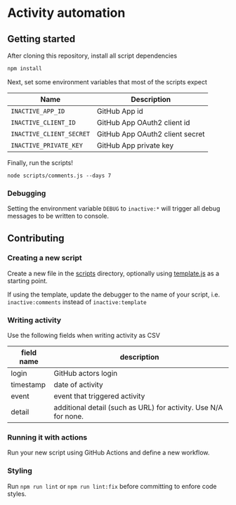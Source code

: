 # Activity automation

## Getting started

After cloning this repository, install all script dependencies

```Bash
npm install
```

Next, set some environment variables that most of the scripts expect

| Name                     | Description                     |
| ------------------------ | ------------------------------- |
| `INACTIVE_APP_ID`        | GitHub App id                   |
| `INACTIVE_CLIENT_ID`     | GitHub App OAuth2 client id     |
| `INACTIVE_CLIENT_SECRET` | GitHub App OAuth2 client secret |
| `INACTIVE_PRIVATE_KEY`   | GitHub App private key          |

Finally, run the scripts!

```
node scripts/comments.js --days 7
```

### Debugging

Setting the environment variable `DEBUG` to `inactive:*` will trigger all debug messages to be written to console.

## Contributing

### Creating a new script

Create a new file in the [scripts](./scripts) directory, optionally using [template.js](./scripts/template.js) as a starting point.

If using the template, update the debugger to the name of your script, i.e. `inactive:comments` instead of `inactive:template`

### Writing activity

Use the following fields when writing activity as CSV

| field name | description                                                     |
| ---------- | --------------------------------------------------------------- |
| login      | GitHub actors login                                             |
| timestamp  | date of activity                                                |
| event      | event that triggered activity                                   |
| detail     | additional detail (such as URL) for activity. Use N/A for none. |

### Running it with actions

Run your new script using GitHub Actions and define a new workflow.

### Styling

Run `npm run lint` or `npm run lint:fix` before committing to enfore code styles.
